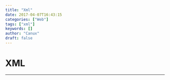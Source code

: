 ```yaml
---
title: "Xml"
date: 2017-04-07T16:43:15
categories: ["Web"]
tags: ["xml"]
keywords: []
author: "Canux"
draft: false
---
```


# XML

***

